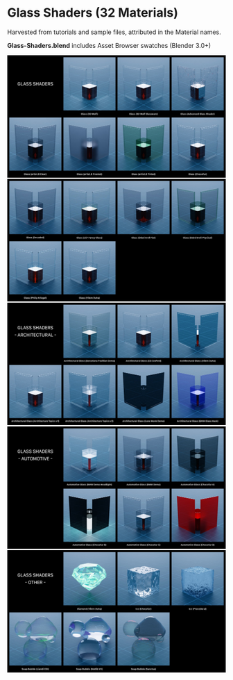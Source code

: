 # Glass Shaders (32 Materials)

Harvested from tutorials and sample files, attributed in the Material names.

**Glass-Shaders.blend** includes Asset Browser swatches (Blender 3.0+)

![Glass Shaders 01 Thumbnails](https://github.com/don1138/blender-materials/blob/main/Glass-Shaders/Glass-Shaders-01.jpg)
![Glass Shaders 02 Thumbnails](https://github.com/don1138/blender-materials/blob/main/Glass-Shaders/Glass-Shaders-02.jpg)
![Glass Shaders Architectural Thumbnails](https://github.com/don1138/blender-materials/blob/main/Glass-Shaders/Glass-Shaders-Architectural.jpg)
![Glass Shaders Automotive Thumbnails](https://github.com/don1138/blender-materials/blob/main/Glass-Shaders/Glass-Shaders-Automotive.jpg)
![Glass Shaders Other Thumbnails](https://github.com/don1138/blender-materials/blob/main/Glass-Shaders/Glass-Shaders-Other.jpg)
